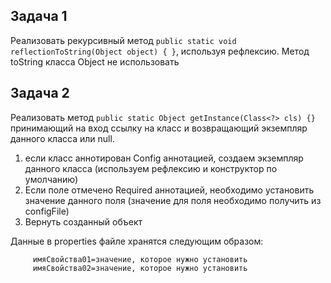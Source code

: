 ## Задача 1

Реализовать рекурсивный метод `public static void reflectionToString(Object object) { }`, используя рефлексию.
Метод toString класса Object не использовать

## Задача 2

Реализовать метод `public static Object getInstance(Class<?> cls) {}`принимающий на вход ссылку на класс и возвращающий
экземпляр данного класса или null.

1. если класс аннотирован Config аннотацией, создаем экземпляр данного класса
   (используем рефлексию и конструктор по умолчанию)
2. Если поле отмечено Required аннотацией, необходимо установить значение данного поля
   (значение для поля необходимо получить из configFile)
3. Вернуть созданный объект

Данные в properties файле хранятся следующим образом:

         имяСвойства01=значение, которое нужно установить
         имяСвойства02=значение, которое нужно установить